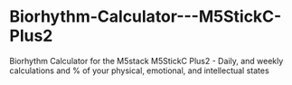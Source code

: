 # Biorhythm-Calculator---M5StickC-Plus2
Biorhythm Calculator for the M5stack M5StickC Plus2 - Daily, and weekly calculations and %  of your physical, emotional, and intellectual states
